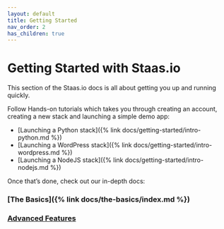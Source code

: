 ```yaml
---
layout: default
title: Getting Started
nav_order: 2
has_children: true
---
```


# Getting Started with Staas.io

This section of the Staas.io docs is all about getting you up and running quickly.

Follow Hands-on tutorials which takes you through creating an account, creating a new stack and launching a simple demo app:
- [Launching a Python stack]({% link docs/getting-started/intro-python.md %})
- [Launching a WordPress stack]({% link docs/getting-started/intro-wordpress.md %})
- [Launching a NodeJS stack]({% link docs/getting-started/intro-nodejs.md %})

<!-- If you’d rather jump right in, try [Speedrun]() to launch your own app fast. -->

Once that’s done, check out our in-depth docs:

### [The Basics]({% link docs/the-basics/index.md %})

### [Advanced Features]()

